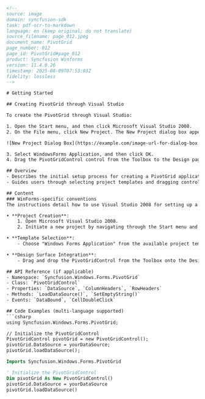 ```html
<!-- 
source: image
domain: syncfusion-sdk
task: pdf-ocr-to-markdown
language: en (keep original; do not translate)
source_filename: page_012.jpeg
document_name: PivotGrid
page_number: 012
page_id: PivotGrid#page_012
product: Syncfusion Winforms
version: 11.4.0.26
timestamp: 2025-08-09T07:53:03Z
fidelity: lossless
-->

# Getting Started

## Creating PivotGrid through Visual Studio

To create the PivotGrid through Visual Studio:

1. Open the Start menu, and then click Microsoft Visual Studio 2008.
2. On the File menu, click New Project. The New Project dialog box appears as follows.

![New Project Dialog Box](https://example.com/image-url-for-dialog-box.png "Figure 4: New Project Dialog Box")

3. Select WindowsForms Application, and then click OK.
4. Drag the PivotGridControl control from the Toolbox to the Design page.

## Overview
- Describes the initial setup process for creating a PivotGrid application using Visual Studio.
- Guides users through selecting project templates and dragging controls to the design surface.

## Content
### WinForms-specific conventions
The instructions detail how to use Visual Studio 2008 for setting up a PivotGrid project in the Windows Forms environment. This involves creating a new Windows Forms application and adding the PivotGridControl to the design surface.

• **Project Creation**:
    1. Open Microsoft Visual Studio 2008.
    2. Initiate a new project by navigating through the Start menu and selecting "New Project."

• **Template Selection**:
    - Choose "Windows Forms Application" from the available project templates.

• **Design Surface Integration**:
    - Drag and drop the PivotGridControl from the Toolbox onto the Design page to begin building the application interface.

## API Reference (if applicable)
- Namespace: `Syncfusion.Windows.Forms.PivotGrid`
- Class: `PivotGridControl`
- Properties: `DataSource`, `ColumnHeaders`, `RowHeaders`
- Methods: `LoadDataSource()`, `SetEmptyString()`
- Events: `DataBound`, `CellDoubleClick`

## Code Examples (multi-language supported)
```csharp
using Syncfusion.Windows.Forms.PivotGrid;

// Initialize the PivotGridControl
PivotGridControl pivotGrid = new PivotGridControl();
pivotGrid.DataSource = yourDataSource;
pivotGrid.loadDataSource();
```

```vb
Imports Syncfusion.Windows.Forms.PivotGrid

' Initialize the PivotGridControl
Dim pivotGrid As New PivotGridControl()
pivotGrid.DataSource = yourDataSource
pivotGrid.loadDataSource()
```

<!-- tags: PivotGrid, WindowsForms, VisualStudio2008, SyncfusionWinforms, control, properties, methods, events -->
```